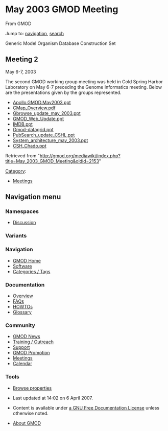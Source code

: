 <div id="mw-page-base" class="noprint">

</div>

<div id="mw-head-base" class="noprint">

</div>

<div id="content" class="mw-body" role="main">

<span id="top"></span>

<div id="mw-js-message" style="display:none;">

</div>



# <span dir="auto">May 2003 GMOD Meeting</span>

<div id="bodyContent">

<div id="siteSub">

From GMOD

</div>

<div id="contentSub">

</div>

<div id="jump-to-nav" class="mw-jump">

Jump to: [navigation](#mw-navigation), [search](#p-search)

</div>

<div id="mw-content-text" class="mw-content-ltr" lang="en" dir="ltr">

Generic Model Organism Database Construction Set

## <span id="Meeting_2" class="mw-headline">Meeting 2</span>

May 6-7, 2003

The second GMOD working group meeting was held in Cold Spring Harbor
Laboratory on May 6-7 preceding the Genome Informatics meeting. Below
are the presentations given by the groups represented.

  

- <a href="https://raw.githubusercontent.com/GMOD/gmod.github.io/main/mediawiki/images/a/a4/Apollo.GMOD.May2003.ppt"
  class="internal"
  title="Apollo.GMOD.May2003.ppt">Apollo.GMOD.May2003.ppt</a>
- <a href="https://raw.githubusercontent.com/GMOD/gmod.github.io/main/mediawiki/images/0/04/CMap_Overview.pdf" class="internal"
  title="CMap Overview.pdf">CMap_Overview.pdf</a>‎
- <a href="https://raw.githubusercontent.com/GMOD/gmod.github.io/main/mediawiki/images/e/ef/Gbrowse_update_may_2003.ppt"
  class="internal"
  title="Gbrowse update may 2003.ppt">Gbrowse_update_may_2003.ppt</a>
- <a href="https://raw.githubusercontent.com/GMOD/gmod.github.io/main/mediawiki/images/4/4a/GMOD_Web_Update.ppt" class="internal"
  title="GMOD Web Update.ppt">GMOD_Web_Update.ppt</a>
- <a href="https://raw.githubusercontent.com/GMOD/gmod.github.io/main/mediawiki/images/f/f0/IMDB.ppt" class="internal"
  title="IMDB.ppt">IMDB.ppt</a>
- <a href="https://raw.githubusercontent.com/GMOD/gmod.github.io/main/mediawiki/images/e/e4/Gmod-datagrid.ppt" class="internal"
  title="Gmod-datagrid.ppt">Gmod-datagrid.ppt</a>
- <a href="https://raw.githubusercontent.com/GMOD/gmod.github.io/main/mediawiki/images/8/8c/PubSearch_update_CSHL.ppt"
  class="internal"
  title="PubSearch update CSHL.ppt">PubSearch_update_CSHL.ppt</a>
- <a href="https://raw.githubusercontent.com/GMOD/gmod.github.io/main/mediawiki/images/9/96/System_architecture_may_2003.ppt"
  class="internal"
  title="System architecture may 2003.ppt">System_architecture_may_2003.ppt</a>
- <a href="https://raw.githubusercontent.com/GMOD/gmod.github.io/main/mediawiki/images/4/46/CSH_Chado.ppt" class="internal"
  title="CSH Chado.ppt">CSH_Chado.ppt</a>

</div>

<div class="printfooter">

Retrieved from
"<http://gmod.org/mediawiki/index.php?title=May_2003_GMOD_Meeting&oldid=2153>"

</div>

<div id="catlinks" class="catlinks">

<div id="mw-normal-catlinks" class="mw-normal-catlinks">

[Category](Special%3ACategories "Special%3ACategories"):

- [Meetings](Category%3AMeetings "Category%3AMeetings")

</div>

</div>

<div class="visualClear">

</div>

</div>

</div>

<div id="mw-navigation">

## Navigation menu

<div id="mw-head">



<div id="left-navigation">

<div id="p-namespaces" class="vectorTabs" role="navigation"
aria-labelledby="p-namespaces-label">

### Namespaces


- <span id="ca-talk"><a
  href="http://gmod.org/mediawiki/index.php?title=Talk:May_2003_GMOD_Meeting&amp;action=edit&amp;redlink=1"
  accesskey="t"
  title="Discussion about the content page [t]">Discussion</a></span>

</div>

<div id="p-variants" class="vectorMenu emptyPortlet" role="navigation"
aria-labelledby="p-variants-label">

### 

### Variants[](#)

<div class="menu">

</div>

</div>

</div>





</div>

</div>

</div>

<div id="mw-panel">

<div id="p-logo" role="banner">

<a href="Main_Page"
style="background-image: url(../images/GMOD-cogs.png);"
title="Visit the main page"></a>

</div>

<div id="p-Navigation" class="portal" role="navigation"
aria-labelledby="p-Navigation-label">

### Navigation

<div class="body">

- <span id="n-GMOD-Home">[GMOD Home](Main_Page)</span>
- <span id="n-Software">[Software](GMOD_Components)</span>
- <span id="n-Categories-.2F-Tags">[Categories /
  Tags](Categories)</span>

</div>

</div>

<div id="p-Documentation" class="portal" role="navigation"
aria-labelledby="p-Documentation-label">

### Documentation

<div class="body">

- <span id="n-Overview">[Overview](Overview)</span>
- <span id="n-FAQs">[FAQs](Category%3AFAQ)</span>
- <span id="n-HOWTOs">[HOWTOs](Category%3AHOWTO)</span>
- <span id="n-Glossary">[Glossary](Glossary)</span>

</div>

</div>

<div id="p-Community" class="portal" role="navigation"
aria-labelledby="p-Community-label">

### Community

<div class="body">

- <span id="n-GMOD-News">[GMOD News](GMOD_News)</span>
- <span id="n-Training-.2F-Outreach">[Training /
  Outreach](Training_and_Outreach)</span>
- <span id="n-Support">[Support](Support)</span>
- <span id="n-GMOD-Promotion">[GMOD Promotion](GMOD_Promotion)</span>
- <span id="n-Meetings">[Meetings](Meetings)</span>
- <span id="n-Calendar">[Calendar](Calendar)</span>

</div>

</div>

<div id="p-tb" class="portal" role="navigation"
aria-labelledby="p-tb-label">

### Tools

<div class="body">


- <span id="t-smwbrowselink"><a href="Special%3ABrowse/May_2003_GMOD_Meeting" rel="smw-browse">Browse
  properties</a></span>


</div>

</div>

</div>

</div>

<div id="footer" role="contentinfo">

- <span id="footer-info-lastmod">Last updated at 14:02 on 6 April
  2007.</span>
<!-- - <span id="footer-info-viewcount">24,576 page views.</span> -->
- <span id="footer-info-copyright">Content is available under
  <a href="http://www.gnu.org/licenses/fdl-1.3.html" class="external"
  rel="nofollow">a GNU Free Documentation License</a> unless otherwise
  noted.</span>

<!-- -->

- <span id="footer-places-about">[About
  GMOD](GMOD%3AAbout "GMOD%3AAbout")</span>

<!-- -->






</div>

